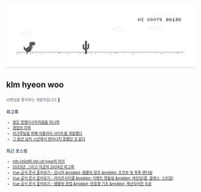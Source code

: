 
<div align="center">
  
![dino.gif](./dino.gif)

</div>

## klm hyeon woo

<span style="color:#4E5968; font-size:10px;">
브랜딩을 좋아하는 개발자입니다 🦄

### 회고록
- [정든 멋쟁이사자처럼을 떠나며](https://klmhyeonwooo.tistory.com/89)<br>
- [경험의 미학](https://klmhyeonwooo.tistory.com/80)<br>
- [리크루팅을 위해 어플라이 사이트를 개발했다](https://klmhyeonwooo.tistory.com/74)<br>
- [그 동안 남의 시선에서 벗어나지 못했던 것 같다](https://klmhyeonwooo.tistory.com/65)<br>

### 최근 포스팅
- [nth-child와 nth-of-type의 차이](https://klmhyeonwooo.tistory.com/119)<br>
- [2023년, 그리고 지금의 2024년 회고록](https://klmhyeonwooo.tistory.com/118)<br>
- [Vue 공식 문서 훑어보기 - 감시자 &amp;middot; 템플릿 참조 &amp;middot; 조건부 및 목록 렌더링](https://klmhyeonwooo.tistory.com/117)<br>
- [Vue 공식 문서 훑어보기 - 라이프사이클 &amp;middot; 이벤트 핸들링 &amp;middot; 바인딩(폼, 클래스, 스타일)](https://klmhyeonwooo.tistory.com/116)<br>
- [Vue 공식 문서 훑어보기 - 템플릿 문법 &amp;middot; 반응형 기초 &amp;middot; 계산되어진 속성](https://klmhyeonwooo.tistory.com/115)<br>
